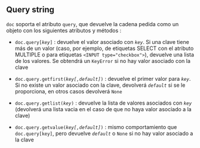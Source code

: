 ## Query string

`doc` soporta el atributo `query`, que devuelve la cadena pedida como un objeto con los siguientes atributos y m&eacute;todos :

- <code>doc.query[<i>key</i>]</code> : devuelve el valor asociado con _`key`_. Si una clave tiene m&aacute;s de un valor (caso, por ejemplo, de etiquetas SELECT con el atributo MULTIPLE o para etiquetas `<INPUT type="checkbox">`), devuelve una lista de los valores. Se obtendr&aacute; un `KeyError` si no hay valor asociado con la clave

- <code>doc.query.getfirst(<i>key[,default]</i>)</code> : devuelve el primer valor para _`key`_. Si no existe un valor asociado con la clave, devolver&aacute; _`default`_ si se le proporciona, en otros casos devolver&aacute; `None`

- <code>doc.query.getlist(<i>key</i>)</code> : devuelve la lista de valores asociados con _`key`_ (devolver&aacute; una lista vacia en el caso de que no haya valor asociado a la clave)

- <code>doc.query.getvalue(<i>key[,default]</i>)</code> : mismo comportamiento que `doc.query[key]`, pero devuelve _`default`_ o `None` si no hay valor asociado a la clave
